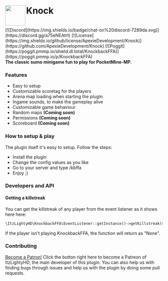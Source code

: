 <h1>Knock<img src="https://raw.githubusercontent.com/ApexieDevelopment/Knock/main/KnockbackFFA.gif" height="64" width="64" align="left" alt=""></h1><br>
[![Discord](https://img.shields.io/badge/chat-on%20discord-7289da.svg)](https://discord.gg/a75eNEAtrt)
[![License](https://img.shields.io/github/license/ApexieDevelopment/Knock)](https://github.com/ApexieDevelopment/Knock)
[![Poggit](https://poggit.pmmp.io/shield.dl.total/KnockbackFFA)](https://poggit.pmmp.io/p/KnockbackFFA) <br>
<b>The classic sumo minigame fun to play for PocketMine-MP.</b>

### Features
- Easy to setup
- Customizable scoretag for the players
- Arena map loading when starting the plugin
- Ingame sounds, to make the gameplay alive
- Customizable game behaviour
- Random maps <b>(Coming soon)</b>
- Permissions <b>(Coming soon)</b>
- Scoreboard <b>(Coming soon)</b>

### How to setup & play
The plugin itself it's easy to setup. Follow the steps:
- Install the plugin
- Change the config values as you like
- Go to your server and type /kbffa
- Enjoy ;)

### Developers and API
#### Getting a killstreak
You can get the killstreak of any player from the event listener as it shows here here:
```php
\ItzLightyHD\KnockbackFFA\EventListener::getInstance()->getKillstreak($player->getName());
```
If the player isn't playing KnockbackFFA, the function will return as "None".

### Contributing
<a href="https://www.patreon.com/bePatron?u=45332961" data-patreon-widget-type="become-patron-button">Become a Patron!</a><script async src="https://c6.patreon.com/becomePatronButton.bundle.js"></script>
Click the button right here to become a Patreon of ItzLightyHD, the main developer of this plugin. You can also help us with finding bugs through issues and help us with the plugin by doing some pull requests.